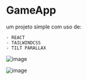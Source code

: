 # GameApp

um projeto simple com uso de:

    - REACT
    - TAILWINDCSS
    - TILT PARALLAX

![image](https://user-images.githubusercontent.com/28211705/210445265-a83a7427-638e-4b65-9f8d-a7f4d8aef757.png)


![image](https://user-images.githubusercontent.com/28211705/210445309-a2761da8-107a-4f1a-be45-033c45adeeec.png)
